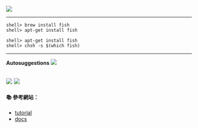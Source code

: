 ![](http://fishshell.com/assets/img/Terminal_Logo_CRT_Small.png) 

---
```
shell> brew install fish
shell> apt-get install fish
```


```
shell> apt-get install fish
shell> chsh -s $(which fish)
```
---

**Autosuggestions**
![](http://fishshell.com/assets/img/screenshots/autosuggestion.png)

![](http://fishshell.com/assets/img/screenshots/colors.png)
![](http://fishshell.com/assets/img/screenshots/scripting.png)
---

#### :books: 參考網站：
- [tutorial](http://fishshell.com/docs/current/tutorial.html)
- [docs](http://fishshell.com/docs/current/index.html)
